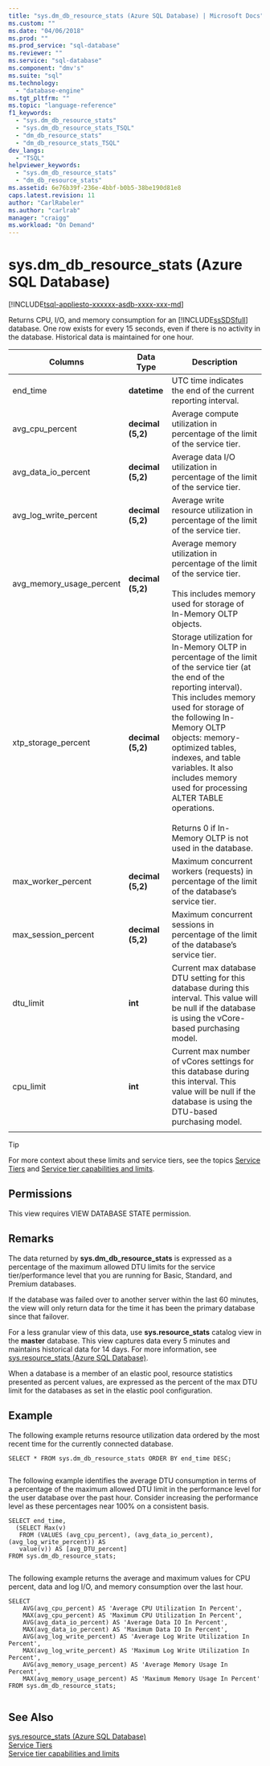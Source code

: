 ```yaml
---
title: "sys.dm_db_resource_stats (Azure SQL Database) | Microsoft Docs"
ms.custom: ""
ms.date: "04/06/2018"
ms.prod: ""
ms.prod_service: "sql-database"
ms.reviewer: ""
ms.service: "sql-database"
ms.component: "dmv's"
ms.suite: "sql"
ms.technology: 
  - "database-engine"
ms.tgt_pltfrm: ""
ms.topic: "language-reference"
f1_keywords: 
  - "sys.dm_db_resource_stats"
  - "sys.dm_db_resource_stats_TSQL"
  - "dm_db_resource_stats"
  - "dm_db_resource_stats_TSQL"
dev_langs: 
  - "TSQL"
helpviewer_keywords: 
  - "sys.dm_db_resource_stats"
  - "dm_db_resource_stats"
ms.assetid: 6e76b39f-236e-4bbf-b0b5-38be190d81e8
caps.latest.revision: 11
author: "CarlRabeler"
ms.author: "carlrab"
manager: "craigg"
ms.workload: "On Demand"
---
```

# sys.dm_db_resource_stats (Azure SQL Database)
[!INCLUDE[tsql-appliesto-xxxxxx-asdb-xxxx-xxx-md](../../includes/tsql-appliesto-xxxxxx-asdb-xxxx-xxx-md.md)]

  Returns CPU, I/O, and memory consumption for an [!INCLUDE[ssSDSfull](../../includes/sssdsfull-md.md)] database. One row exists for every 15 seconds, even if there is no activity in the database. Historical data is maintained for one hour.  
  
|Columns|Data Type|Description|  
|-------------|---------------|-----------------|  
|end_time|**datetime**|UTC time indicates the end of the current reporting interval.|  
|avg_cpu_percent|**decimal (5,2)**|Average compute utilization in percentage of the limit of the service tier.|  
|avg_data_io_percent|**decimal (5,2)**|Average data I/O utilization in percentage of the limit of the service tier.|  
|avg_log_write_percent|**decimal (5,2)**|Average write resource utilization in percentage of the limit of the service tier.|  
|avg_memory_usage_percent|**decimal (5,2)**|Average memory utilization in percentage of the limit of the service tier.<br /><br /> This includes memory used for storage of In-Memory OLTP objects.|  
|xtp_storage_percent|**decimal (5,2)**|Storage utilization for In-Memory OLTP in percentage of the limit of the service tier (at the end of the reporting interval). This includes memory used for storage of the following In-Memory OLTP objects: memory-optimized tables, indexes, and table variables. It also includes memory used for processing ALTER TABLE operations.<br /><br /> Returns 0 if In-Memory OLTP is not used in the database.|  
|max_worker_percent|**decimal (5,2)**|Maximum concurrent workers (requests) in percentage of the limit of the database’s service tier.|  
|max_session_percent|**decimal (5,2)**|Maximum concurrent sessions in percentage of the limit of the database’s service tier.|  
|dtu_limit|**int**|Current max database DTU setting for this database during this interval. This value will be null if the database is using the vCore-based purchasing model.|  
|cpu_limit|**int**|Current max number of vCores settings for this database during this interval. This value will be null if the database is using the DTU-based purchasing model.|
|||
  
> [!TIP]  
>  For more context about these limits and service tiers, see the topics [Service Tiers](https://azure.microsoft.com/documentation/articles/sql-database-service-tiers/) and [Service tier capabilities and limits](https://azure.microsoft.com/documentation/articles/sql-database-performance-guidance/).  
  
## Permissions  
 This view requires VIEW DATABASE STATE permission.  
  
## Remarks  
 The data returned by **sys.dm_db_resource_stats** is expressed as a percentage of the maximum allowed DTU limits for the service tier/performance level that you are running for Basic, Standard, and Premium databases.
 
 If the database was failed over to another server within the last 60 minutes, the view will only return data for the time it has been the primary database since that failover.  
  
 For a less granular view of this data, use **sys.resource_stats** catalog view in the **master** database. This view captures data every 5 minutes and maintains historical data for 14 days.  For more information, see [sys.resource_stats &#40;Azure SQL Database&#41;](../../relational-databases/system-catalog-views/sys-resource-stats-azure-sql-database.md).  
  
 When a database is a member of an elastic pool, resource statistics presented as percent values, are expressed as the percent of the max DTU limit for the databases as set in the elastic pool configuration.  
  
## Example  
  
The following example returns resource utilization data ordered by the most recent time for the currently connected database.  
  
```  
SELECT * FROM sys.dm_db_resource_stats ORDER BY end_time DESC;  
  
```  
  
 The following example identifies the average DTU consumption in terms of a percentage of the maximum allowed DTU limit in the performance level for the user database over the past hour. Consider increasing the performance level as these percentages near 100% on a consistent basis.  
  
```  
SELECT end_time,   
  (SELECT Max(v)    
   FROM (VALUES (avg_cpu_percent), (avg_data_io_percent), (avg_log_write_percent)) AS    
   value(v)) AS [avg_DTU_percent]   
FROM sys.dm_db_resource_stats;  
  
```  
  
 The following example returns the average and maximum values for CPU percent, data and log I/O, and memory consumption over the last hour.  
  
```  
SELECT    
    AVG(avg_cpu_percent) AS 'Average CPU Utilization In Percent',   
    MAX(avg_cpu_percent) AS 'Maximum CPU Utilization In Percent',   
    AVG(avg_data_io_percent) AS 'Average Data IO In Percent',   
    MAX(avg_data_io_percent) AS 'Maximum Data IO In Percent',   
    AVG(avg_log_write_percent) AS 'Average Log Write Utilization In Percent',   
    MAX(avg_log_write_percent) AS 'Maximum Log Write Utilization In Percent',   
    AVG(avg_memory_usage_percent) AS 'Average Memory Usage In Percent',   
    MAX(avg_memory_usage_percent) AS 'Maximum Memory Usage In Percent'   
FROM sys.dm_db_resource_stats;  
  
```  
  
## See Also  
 [sys.resource_stats &#40;Azure SQL Database&#41;](../../relational-databases/system-catalog-views/sys-resource-stats-azure-sql-database.md)   
 [Service Tiers](https://azure.microsoft.com/documentation/articles/sql-database-service-tiers/)   
 [Service tier capabilities and limits](https://azure.microsoft.com/documentation/articles/sql-database-performance-guidance/)  
  
  
